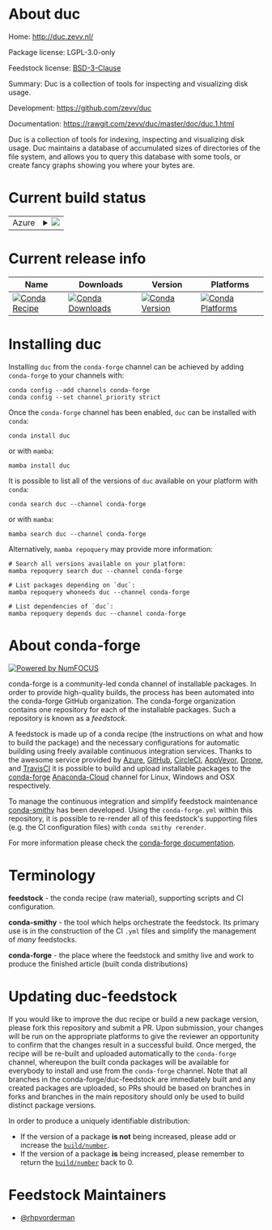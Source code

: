 About duc
=========

Home: http://duc.zevv.nl/

Package license: LGPL-3.0-only

Feedstock license: [BSD-3-Clause](https://github.com/conda-forge/duc-feedstock/blob/main/LICENSE.txt)

Summary: Duc is a collection of tools for inspecting and visualizing disk usage.

Development: https://github.com/zevv/duc

Documentation: https://rawgit.com/zevv/duc/master/doc/duc.1.html

Duc is a collection of tools for indexing, inspecting and visualizing disk usage.
Duc maintains a database of accumulated sizes of directories of the file system,
and allows you to query this database with some tools, or create fancy graphs
showing you where your bytes are.


Current build status
====================


<table>
    
  <tr>
    <td>Azure</td>
    <td>
      <details>
        <summary>
          <a href="https://dev.azure.com/conda-forge/feedstock-builds/_build/latest?definitionId=11403&branchName=main">
            <img src="https://dev.azure.com/conda-forge/feedstock-builds/_apis/build/status/duc-feedstock?branchName=main">
          </a>
        </summary>
        <table>
          <thead><tr><th>Variant</th><th>Status</th></tr></thead>
          <tbody><tr>
              <td>linux_64</td>
              <td>
                <a href="https://dev.azure.com/conda-forge/feedstock-builds/_build/latest?definitionId=11403&branchName=main">
                  <img src="https://dev.azure.com/conda-forge/feedstock-builds/_apis/build/status/duc-feedstock?branchName=main&jobName=linux&configuration=linux_64_" alt="variant">
                </a>
              </td>
            </tr>
          </tbody>
        </table>
      </details>
    </td>
  </tr>
</table>

Current release info
====================

| Name | Downloads | Version | Platforms |
| --- | --- | --- | --- |
| [![Conda Recipe](https://img.shields.io/badge/recipe-duc-green.svg)](https://anaconda.org/conda-forge/duc) | [![Conda Downloads](https://img.shields.io/conda/dn/conda-forge/duc.svg)](https://anaconda.org/conda-forge/duc) | [![Conda Version](https://img.shields.io/conda/vn/conda-forge/duc.svg)](https://anaconda.org/conda-forge/duc) | [![Conda Platforms](https://img.shields.io/conda/pn/conda-forge/duc.svg)](https://anaconda.org/conda-forge/duc) |

Installing duc
==============

Installing `duc` from the `conda-forge` channel can be achieved by adding `conda-forge` to your channels with:

```
conda config --add channels conda-forge
conda config --set channel_priority strict
```

Once the `conda-forge` channel has been enabled, `duc` can be installed with `conda`:

```
conda install duc
```

or with `mamba`:

```
mamba install duc
```

It is possible to list all of the versions of `duc` available on your platform with `conda`:

```
conda search duc --channel conda-forge
```

or with `mamba`:

```
mamba search duc --channel conda-forge
```

Alternatively, `mamba repoquery` may provide more information:

```
# Search all versions available on your platform:
mamba repoquery search duc --channel conda-forge

# List packages depending on `duc`:
mamba repoquery whoneeds duc --channel conda-forge

# List dependencies of `duc`:
mamba repoquery depends duc --channel conda-forge
```


About conda-forge
=================

[![Powered by
NumFOCUS](https://img.shields.io/badge/powered%20by-NumFOCUS-orange.svg?style=flat&colorA=E1523D&colorB=007D8A)](https://numfocus.org)

conda-forge is a community-led conda channel of installable packages.
In order to provide high-quality builds, the process has been automated into the
conda-forge GitHub organization. The conda-forge organization contains one repository
for each of the installable packages. Such a repository is known as a *feedstock*.

A feedstock is made up of a conda recipe (the instructions on what and how to build
the package) and the necessary configurations for automatic building using freely
available continuous integration services. Thanks to the awesome service provided by
[Azure](https://azure.microsoft.com/en-us/services/devops/), [GitHub](https://github.com/),
[CircleCI](https://circleci.com/), [AppVeyor](https://www.appveyor.com/),
[Drone](https://cloud.drone.io/welcome), and [TravisCI](https://travis-ci.com/)
it is possible to build and upload installable packages to the
[conda-forge](https://anaconda.org/conda-forge) [Anaconda-Cloud](https://anaconda.org/)
channel for Linux, Windows and OSX respectively.

To manage the continuous integration and simplify feedstock maintenance
[conda-smithy](https://github.com/conda-forge/conda-smithy) has been developed.
Using the ``conda-forge.yml`` within this repository, it is possible to re-render all of
this feedstock's supporting files (e.g. the CI configuration files) with ``conda smithy rerender``.

For more information please check the [conda-forge documentation](https://conda-forge.org/docs/).

Terminology
===========

**feedstock** - the conda recipe (raw material), supporting scripts and CI configuration.

**conda-smithy** - the tool which helps orchestrate the feedstock.
                   Its primary use is in the construction of the CI ``.yml`` files
                   and simplify the management of *many* feedstocks.

**conda-forge** - the place where the feedstock and smithy live and work to
                  produce the finished article (built conda distributions)


Updating duc-feedstock
======================

If you would like to improve the duc recipe or build a new
package version, please fork this repository and submit a PR. Upon submission,
your changes will be run on the appropriate platforms to give the reviewer an
opportunity to confirm that the changes result in a successful build. Once
merged, the recipe will be re-built and uploaded automatically to the
`conda-forge` channel, whereupon the built conda packages will be available for
everybody to install and use from the `conda-forge` channel.
Note that all branches in the conda-forge/duc-feedstock are
immediately built and any created packages are uploaded, so PRs should be based
on branches in forks and branches in the main repository should only be used to
build distinct package versions.

In order to produce a uniquely identifiable distribution:
 * If the version of a package **is not** being increased, please add or increase
   the [``build/number``](https://docs.conda.io/projects/conda-build/en/latest/resources/define-metadata.html#build-number-and-string).
 * If the version of a package **is** being increased, please remember to return
   the [``build/number``](https://docs.conda.io/projects/conda-build/en/latest/resources/define-metadata.html#build-number-and-string)
   back to 0.

Feedstock Maintainers
=====================

* [@rhpvorderman](https://github.com/rhpvorderman/)

